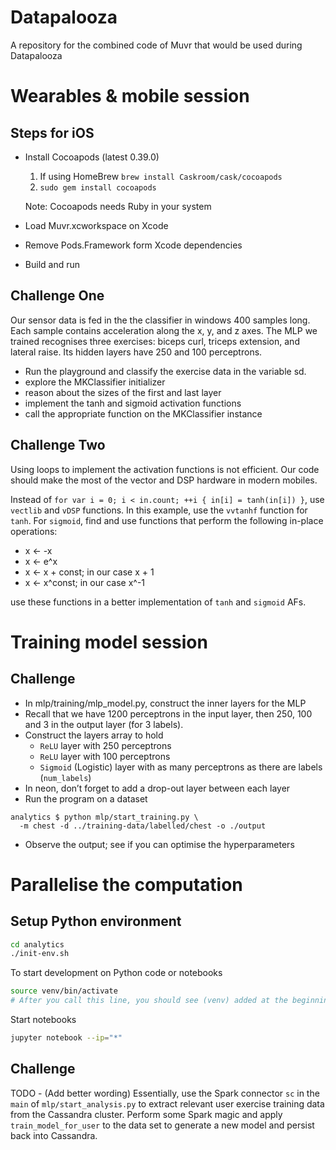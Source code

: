 # Datapalooza
A repository for the combined code of Muvr that would be used during Datapalooza 


# Wearables & mobile session

## Steps for iOS
- Install Cocoapods (latest 0.39.0)
	1. If using HomeBrew `brew install Caskroom/cask/cocoapods`
	2. `sudo gem install cocoapods` 

	Note: Cocoapods needs Ruby in your system

- Load Muvr.xcworkspace on Xcode
- Remove Pods.Framework form Xcode dependencies
- Build and run

## Challenge One
Our sensor data is fed in the the classifier in windows 400 samples long. Each sample contains acceleration along the x, y, and z axes. The MLP we trained recognises three exercises: biceps curl, triceps extension, and lateral raise. Its hidden layers have 250 and 100 perceptrons.

- Run the playground and classify the exercise data in the variable sd.
- explore the MKClassifier initializer
- reason about the sizes of the first and last layer
- implement the tanh and sigmoid activation functions
- call the appropriate function on the MKClassifier instance 

## Challenge Two
Using loops to implement the activation functions is not efficient. Our code should make the most of the vector and DSP hardware in modern mobiles.

Instead of `for var i = 0; i < in.count; ++i { in[i] = tanh(in[i]) }`, use `vectlib` and `vDSP` functions. In this example, use the `vvtanhf` function for `tanh`. For `sigmoid`, find and use functions that perform the following in-place operations:

- x ← -x
- x ← e^x
- x ← x + const; in our case x + 1
- x ← x^const; in our case x^-1

use these functions in a better implementation of `tanh` and `sigmoid` AFs.

# Training model session

## Challenge

- In mlp/training/mlp_model.py, construct the inner layers for the MLP
- Recall that we have 1200 perceptrons in the input layer, then 250, 100 and 3 in the output layer (for 3 labels).
- Construct the layers array to hold
	- `ReLU` layer with 250 perceptrons
	- `ReLU` layer with 100 perceptrons
	- `Sigmoid` (Logistic) layer with as many perceptrons as there are labels (`num_labels`)
- In neon, don’t forget to add a drop-out layer between each layer
- Run the program on a dataset
```
analytics $ python mlp/start_training.py \
  -m chest -d ../training-data/labelled/chest -o ./output
```
- Observe the output; see if you can optimise the hyperparameters

# Parallelise the computation

## Setup Python environment

```bash
cd analytics
./init-env.sh
```
To start development on Python code or notebooks
```bash
source venv/bin/activate
# After you call this line, you should see (venv) added at the beginning of your shell prompt. 
```
Start notebooks
```bash
jupyter notebook --ip="*"
```
## Challenge
TODO - (Add better wording)
Essentially, use the Spark connector `sc` in the `main` of `mlp/start_analysis.py` to extract relevant user exercise training data from the Cassandra cluster. Perform some Spark magic and apply `train_model_for_user` to the data set to generate a new model and persist back into Cassandra.



